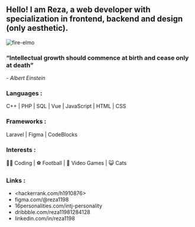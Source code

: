 ## Hello! I am Reza, a web developer with specialization in frontend, backend and design (only aesthetic).

![fire-elmo](https://user-images.githubusercontent.com/24864973/210222355-81d2a11d-1c1a-4d6b-a0bd-3d4d081867fa.gif)

### “Intellectual growth should commence at birth and cease only at death”
 <em> - Albert Einstein </em>

### Languages :
C++ | PHP | SQL | Vue | JavaScript | HTML | CSS 

### Frameworks :
Laravel | Figma | CodeBlocks

### Interests :
👨‍💻 Coding |
⚽ Football |
👾 Video Games |
😺 Cats 

### Links :
* <hackerrank.com/h1910876>
* figma.com/@reza1198
* 16personalities.com/intj-personality
* dribbble.com/reza11981284128
* linkedin.com/in/reza1198

